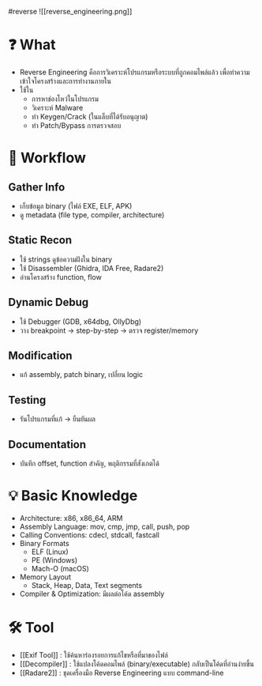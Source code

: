#reverse
![[reverse_engineering.png]]
# ❓ What
- Reverse Engineering คือการวิเคราะห์โปรแกรมหรือระบบที่ถูกคอมไพล์แล้ว เพื่อทำความเข้าใจโครงสร้างและการทำงานภายใน
- ใช้ใน
    - การหาช่องโหว่ในโปรแกรม
    - วิเคราะห์ Malware
    - ทำ Keygen/Crack (ในแล็บที่ได้รับอนุญาต)
    - ทำ Patch/Bypass การตรวจสอบ
# 🥾 Workflow
## Gather Info
- เก็บข้อมูล binary (ไฟล์ EXE, ELF, APK)
- ดู metadata (file type, compiler, architecture)
## Static Recon
- ใช้ strings ดูข้อความฝังใน binary
- ใช้ Disassembler (Ghidra, IDA Free, Radare2)
- อ่านโครงสร้าง function, flow
## Dynamic Debug
- ใช้ Debugger (GDB, x64dbg, OllyDbg)
- วาง breakpoint → step-by-step → ตรวจ register/memory
## Modification
- แก้ assembly, patch binary, เปลี่ยน logic
## Testing
- รันโปรแกรมที่แก้ → ยืนยันผล
## Documentation
- บันทึก offset, function สำคัญ, พฤติกรรมที่สังเกตได้
# 💡 Basic Knowledge
- Architecture: x86, x86_64, ARM
- Assembly Language: mov, cmp, jmp, call, push, pop
- Calling Conventions: cdecl, stdcall, fastcall
- Binary Formats
    - ELF (Linux)
    - PE (Windows)
    - Mach-O (macOS)
- Memory Layout
    - Stack, Heap, Data, Text segments
- Compiler & Optimization: มีผลต่อโค้ด assembly
# 🛠️ Tool
- [[Exif Tool]] : ใช้ค้นหาร่องรอยการแก้ไขหรือที่มาของไฟล์
- [[Decompiler]] : ใช้แปลงโค้ดคอมไพล์ (binary/executable) กลับเป็นโค้ดที่อ่านง่ายขึ้น
- [[Radare2]] : ชุดเครื่องมือ Reverse Engineering แบบ command-line